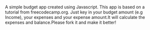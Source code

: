 A simple budget app created using Javascript. This app is based on a tutorial from freecodecamp.org. Just key in your budget amount (e.g Income), your expenses and your expense amount.It will calculate the expenses and balance.Please fork it and make it better!
